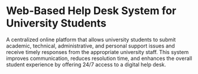 # Web-Based Help Desk System for University Students

A centralized online platform that allows university students to submit academic, technical, administrative, and personal support issues and receive timely responses from the appropriate university staff. 
This system improves communication, reduces resolution time, and enhances the overall student experience by offering 24/7 access to a digital help desk.
